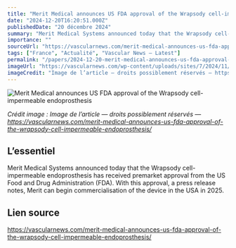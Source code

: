 ```yaml
---
title: "Merit Medical announces US FDA approval of the Wrapsody cell-impermeable endoprosthesis"
date: "2024-12-20T16:20:51.000Z"
publishedDate: "20 décembre 2024"
summary: "Merit Medical Systems announced today that the Wrapsody cell-impermeable endoprosthesis has received premarket approval from the US Food and Drug Administration (FDA). With this approval, a press release notes, Merit can begin commercialisation of the device in the USA in 2025."
importance: ""
sourceUrl: "https://vascularnews.com/merit-medical-announces-us-fda-approval-of-the-wrapsody-cell-impermeable-endoprosthesis/"
tags: ["France", "Actualité", "Vascular News — Latest"]
permalink: "/papers/2024-12-20-merit-medical-announces-us-fda-approval-of-the-wrapsody-cell-impermeable-endoprosthesis"
imageUrl: "https://vascularnews.com/wp-content/uploads/sites/7/2024/11/Wrapsody-device-feature-image.jpg"
imageCredit: "Image de l’article — droits possiblement réservés — https://vascularnews.com/merit-medical-announces-us-fda-approval-of-the-wrapsody-cell-impermeable-endoprosthesis/"
---
```


![Merit Medical announces US FDA approval of the Wrapsody cell-impermeable endoprosthesis](https://vascularnews.com/wp-content/uploads/sites/7/2024/11/Wrapsody-device-feature-image.jpg)

*Crédit image : Image de l’article — droits possiblement réservés — https://vascularnews.com/merit-medical-announces-us-fda-approval-of-the-wrapsody-cell-impermeable-endoprosthesis/*

## L’essentiel

Merit Medical Systems announced today that the Wrapsody cell-impermeable endoprosthesis has received premarket approval from the US Food and Drug Administration (FDA). With this approval, a press release notes, Merit can begin commercialisation of the device in the USA in 2025.

## Lien source

https://vascularnews.com/merit-medical-announces-us-fda-approval-of-the-wrapsody-cell-impermeable-endoprosthesis/
